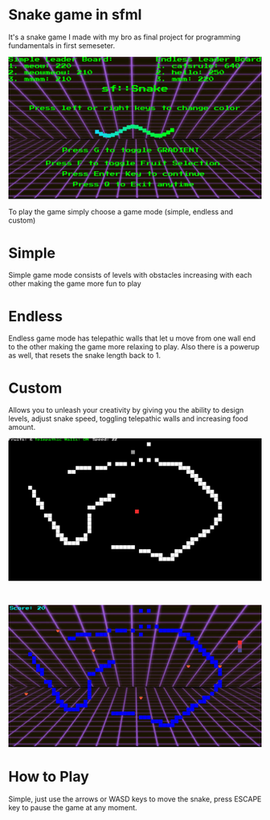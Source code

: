 # Snake game in sfml

It's a snake game I made with my bro as final project for programming fundamentals in first semeseter.

![main game menu](./screenshots/screenshot1.png)

<p>To play the game simply choose a game mode (simple, endless and custom)</p>

<h1>Simple</h1>
<p>Simple game mode consists of levels with obstacles increasing with each other making the game more fun to play</p>

<h1>Endless</h1>
<p>Endless game mode has telepathic walls that let u move from one wall end to the other making the game more relaxing to play. Also there is a powerup as well, that resets the snake length back to 1.</p>

<h1>Custom</h1>
<p>Allows you to unleash your creativity by giving you the ability to design levels, adjust snake speed, toggling telepathic walls and increasing food amount.</p>

![design mode](./screenshots/screenshot2.png)

<br>

![play mode](./screenshots/screenshot3.png)

<h1>How to Play</h1>
<p>Simple, just use the arrows or WASD keys to move the snake, press ESCAPE key to pause the game at any moment.</p>